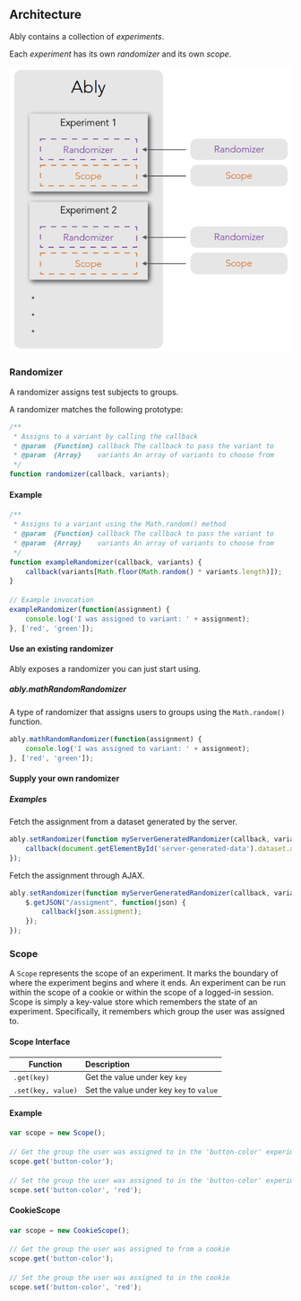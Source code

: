 ## Architecture

Ably contains a collection of *experiments*.

Each *experiment* has its own *randomizer* and its own *scope*.

![Ably experiment architecture](ably-experiment-architecture.png)

### Randomizer ###

A randomizer assigns test subjects to groups.

A randomizer matches the following prototype:

```js
/**
 * Assigns to a variant by calling the callback
 * @param  {Function} callback The callback to pass the variant to
 * @param  {Array}    variants An array of variants to choose from
 */
function randomizer(callback, variants);
```

#### Example

```js
/**
 * Assigns to a variant using the Math.random() method
 * @param  {Function} callback The callback to pass the variant to
 * @param  {Array}    variants An array of variants to choose from
 */
function exampleRandomizer(callback, variants) {
    callback(variants[Math.floor(Math.random() * variants.length)]);
}

// Example invocation
exampleRandomizer(function(assignment) {
    console.log('I was assigned to variant: ' + assignment);
}, ['red', 'green']);
```

#### Use an existing randomizer

Ably exposes a randomizer you can just start using.

##### ably.mathRandomRandomizer

A type of randomizer that assigns users to groups using the `Math.random()` function.

```js
ably.mathRandomRandomizer(function(assignment) {
    console.log('I was assigned to variant: ' + assignment);
}, ['red', 'green']);
```

#### Supply your own randomizer

##### Examples

Fetch the assignment from a dataset generated by the server.

```js
ably.setRandomizer(function myServerGeneratedRandomizer(callback, variants) {
    callback(document.getElementById('server-generated-data').dataset.assignment);
});
```

Fetch the assignment through AJAX.

```js
ably.setRandomizer(function myServerGeneratedRandomizer(callback, variants) {
    $.getJSON("/assigment", function(json) {
        callback(json.assigment);
    });
});
```

### Scope ###

A `Scope` represents the scope of an experiment. It marks the boundary of where the experiment begins and where it ends. An experiment can be run within the scope of a cookie or within the scope of a logged-in session. Scope is simply a key-value store which remembers the state of an experiment. Specifically, it remembers which group the user was assigned to.

#### Scope Interface ####

| Function           | Description                              |
| ------------------ | :--------------------------------------- |
| `.get(key)`        | Get the value under key `key`            |
| `.set(key, value)` | Set the value under key `key` to `value` |

#### Example ####

```js
var scope = new Scope();

// Get the group the user was assigned to in the 'button-color' experiment
scope.get('button-color');

// Set the group the user was assigned to in the 'button-color' experiment to 'red'
scope.set('button-color', 'red');
```

#### CookieScope ####

```js
var scope = new CookieScope();

// Get the group the user was assigned to from a cookie
scope.get('button-color');

// Set the group the user was assigned to in the cookie
scope.set('button-color', 'red');
```
